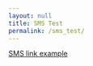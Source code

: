 ```yaml
---
layout: null
title: SMS Test
permalink: /sms_test/
---
```


<a href="sms:+16505467775">SMS link example</a>

